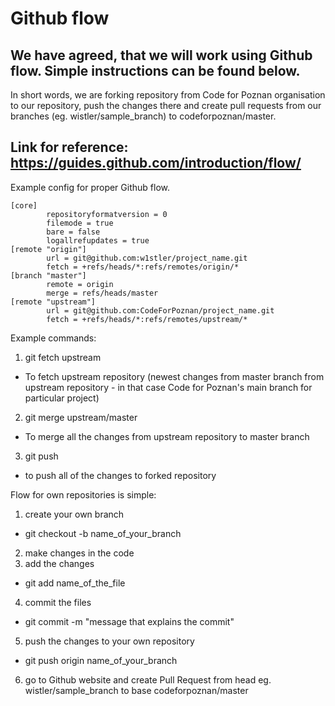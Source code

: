# Github flow

## We have agreed, that we will work using Github flow. Simple instructions can be found below.

In short words, we are forking repository from Code for Poznan organisation to our repository, push the changes there and create pull requests from our branches (eg. wistler/sample_branch) to codeforpoznan/master. 

## Link for reference: https://guides.github.com/introduction/flow/

Example config for proper Github flow.

```
[core]
        repositoryformatversion = 0
        filemode = true
        bare = false
        logallrefupdates = true
[remote "origin"]
        url = git@github.com:w1stler/project_name.git
        fetch = +refs/heads/*:refs/remotes/origin/*
[branch "master"]
        remote = origin
        merge = refs/heads/master
[remote "upstream"]
        url = git@github.com:CodeForPoznan/project_name.git
        fetch = +refs/heads/*:refs/remotes/upstream/*
```

Example commands:

1. git fetch upstream
  * To fetch upstream repository (newest changes from master branch from upstream repository - in that case Code for Poznan's main branch for particular project)
2. git merge upstream/master
  * To merge all the changes from upstream repository to master branch
3. git push
  * to push all of the changes to forked repository

Flow for own repositories is simple:

1. create your own branch 
  * git checkout -b name_of_your_branch
2. make changes in the code
3. add the changes
  * git add name_of_the_file
4. commit the files 
  * git commit -m "message that explains the commit"
5. push the changes to your own repository
  * git push origin name_of_your_branch
6. go to Github website and create Pull Request from head eg. wistler/sample_branch to base codeforpoznan/master